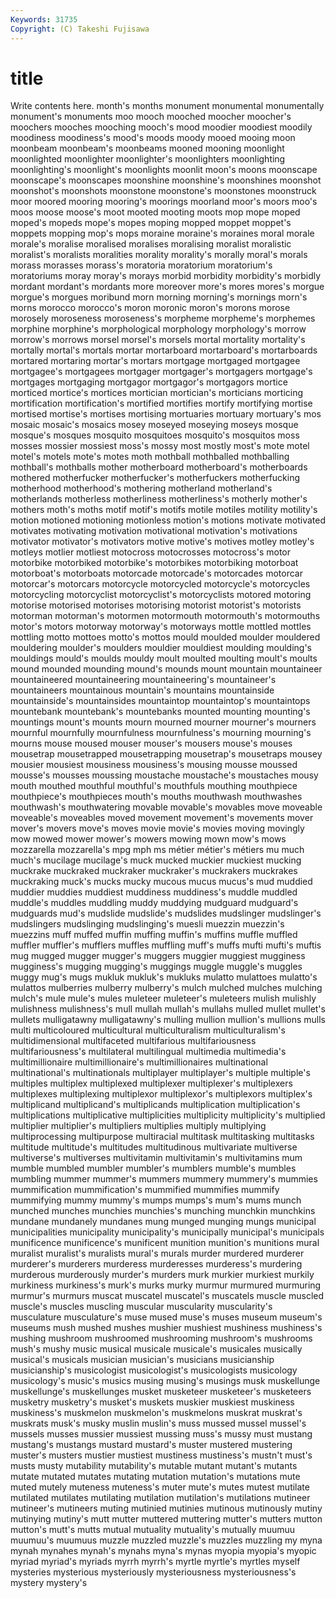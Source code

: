 ```yaml
---
Keywords: 31735 
Copyright: (C) Takeshi Fujisawa
---
```


# title

Write contents here.
 month's months monument monumental
monumentally monument's monuments moo mooch mooched moocher moocher's moochers mooches
mooching mooch's mood moodier moodiest moodily moodiness moodiness's mood's moods
moody mooed mooing moon moonbeam moonbeam's moonbeams mooned mooning moonlight
moonlighted moonlighter moonlighter's moonlighters moonlighting moonlighting's moonlight's moonlights moonlit moon's
moons moonscape moonscape's moonscapes moonshine moonshine's moonshines moonshot moonshot's moonshots
moonstone moonstone's moonstones moonstruck moor moored mooring mooring's moorings moorland
moor's moors moo's moos moose moose's moot mooted mooting moots
mop mope moped moped's mopeds mope's mopes moping mopped moppet
moppet's moppets mopping mop's mops moraine moraine's moraines moral morale
morale's moralise moralised moralises moralising moralist moralistic moralist's moralists moralities
morality morality's morally moral's morals morass morasses morass's moratoria moratorium
moratorium's moratoriums moray moray's morays morbid morbidity morbidity's morbidly mordant
mordant's mordants more moreover more's mores mores's morgue morgue's morgues
moribund morn morning morning's mornings morn's morns morocco morocco's moron
moronic moron's morons morose morosely moroseness moroseness's morpheme morpheme's morphemes
morphine morphine's morphological morphology morphology's morrow morrow's morrows morsel morsel's
morsels mortal mortality mortality's mortally mortal's mortals mortar mortarboard mortarboard's
mortarboards mortared mortaring mortar's mortars mortgage mortgaged mortgagee mortgagee's mortgagees
mortgager mortgager's mortgagers mortgage's mortgages mortgaging mortgagor mortgagor's mortgagors mortice
morticed mortice's mortices mortician mortician's morticians morticing mortification mortification's mortified
mortifies mortify mortifying mortise mortised mortise's mortises mortising mortuaries mortuary
mortuary's mos mosaic mosaic's mosaics mosey moseyed moseying moseys mosque
mosque's mosques mosquito mosquitoes mosquito's mosquitos moss mosses mossier mossiest
moss's mossy most mostly most's mote motel motel's motels mote's
motes moth mothball mothballed mothballing mothball's mothballs mother motherboard motherboard's
motherboards mothered motherfucker motherfucker's motherfuckers motherfucking motherhood motherhood's mothering motherland
motherland's motherlands motherless motherliness motherliness's motherly mother's mothers moth's moths
motif motif's motifs motile motiles motility motility's motion motioned motioning
motionless motion's motions motivate motivated motivates motivating motivation motivational motivation's
motivations motivator motivator's motivators motive motive's motives motley motley's motleys
motlier motliest motocross motocrosses motocross's motor motorbike motorbiked motorbike's motorbikes
motorbiking motorboat motorboat's motorboats motorcade motorcade's motorcades motorcar motorcar's motorcars
motorcycle motorcycled motorcycle's motorcycles motorcycling motorcyclist motorcyclist's motorcyclists motored motoring
motorise motorised motorises motorising motorist motorist's motorists motorman motorman's motormen
motormouth motormouth's motormouths motor's motors motorway motorway's motorways mottle mottled
mottles mottling motto mottoes motto's mottos mould moulded moulder mouldered
mouldering moulder's moulders mouldier mouldiest moulding moulding's mouldings mould's moulds
mouldy moult moulted moulting moult's moults mound mounded mounding mound's
mounds mount mountain mountaineer mountaineered mountaineering mountaineering's mountaineer's mountaineers mountainous
mountain's mountains mountainside mountainside's mountainsides mountaintop mountaintop's mountaintops mountebank mountebank's
mountebanks mounted mounting mounting's mountings mount's mounts mourn mourned mourner
mourner's mourners mournful mournfully mournfulness mournfulness's mourning mourning's mourns mouse
moused mouser mouser's mousers mouse's mouses mousetrap mousetrapped mousetrapping mousetrap's
mousetraps mousey mousier mousiest mousiness mousiness's mousing mousse moussed mousse's
mousses moussing moustache moustache's moustaches mousy mouth mouthed mouthful mouthful's
mouthfuls mouthing mouthpiece mouthpiece's mouthpieces mouth's mouths mouthwash mouthwashes mouthwash's
mouthwatering movable movable's movables move moveable moveable's moveables moved movement
movement's movements mover mover's movers move's moves movie movie's movies
moving movingly mow mowed mower mower's mowers mowing mown mow's
mows mozzarella mozzarella's mpg mph ms métier métier's métiers mu
much much's mucilage mucilage's muck mucked muckier muckiest mucking muckrake
muckraked muckraker muckraker's muckrakers muckrakes muckraking muck's mucks mucky mucous
mucus mucus's mud muddied muddier muddies muddiest muddiness muddiness's muddle
muddled muddle's muddles muddling muddy muddying mudguard mudguard's mudguards mud's
mudslide mudslide's mudslides mudslinger mudslinger's mudslingers mudslinging mudslinging's muesli muezzin
muezzin's muezzins muff muffed muffin muffing muffin's muffins muffle muffled
muffler muffler's mufflers muffles muffling muff's muffs mufti mufti's muftis
mug mugged mugger mugger's muggers muggier muggiest mugginess mugginess's mugging
mugging's muggings muggle muggle's muggles muggy mug's mugs mukluk mukluk's
mukluks mulatto mulattoes mulatto's mulattos mulberries mulberry mulberry's mulch mulched
mulches mulching mulch's mule mule's mules muleteer muleteer's muleteers mulish
mulishly mulishness mulishness's mull mullah mullah's mullahs mulled mullet mullet's
mullets mulligatawny mulligatawny's mulling mullion mullion's mullions mulls multi multicoloured
multicultural multiculturalism multiculturalism's multidimensional multifaceted multifarious multifariousness multifariousness's multilateral multilingual
multimedia multimedia's multimillionaire multimillionaire's multimillionaires multinational multinational's multinationals multiplayer multiplayer's
multiple multiple's multiples multiplex multiplexed multiplexer multiplexer's multiplexers multiplexes multiplexing
multiplexor multiplexor's multiplexors multiplex's multiplicand multiplicand's multiplicands multiplication multiplication's multiplications
multiplicative multiplicities multiplicity multiplicity's multiplied multiplier multiplier's multipliers multiplies multiply
multiplying multiprocessing multipurpose multiracial multitask multitasking multitasks multitude multitude's multitudes
multitudinous multivariate multiverse multiverse's multiverses multivitamin multivitamin's multivitamins mum mumble
mumbled mumbler mumbler's mumblers mumble's mumbles mumbling mummer mummer's mummers
mummery mummery's mummies mummification mummification's mummified mummifies mummify mummifying mummy
mummy's mumps mumps's mum's mums munch munched munches munchies munchies's
munching munchkin munchkins mundane mundanely mundanes mung munged munging mungs
municipal municipalities municipality municipality's municipally municipal's municipals munificence munificence's munificent
munition munition's munitions mural muralist muralist's muralists mural's murals murder
murdered murderer murderer's murderers murderess murderesses murderess's murdering murderous murderously
murder's murders murk murkier murkiest murkily murkiness murkiness's murk's murks
murky murmur murmured murmuring murmur's murmurs muscat muscatel muscatel's muscatels
muscle muscled muscle's muscles muscling muscular muscularity muscularity's musculature musculature's
muse mused muse's muses museum museum's museums mush mushed mushes
mushier mushiest mushiness mushiness's mushing mushroom mushroomed mushrooming mushroom's mushrooms
mush's mushy music musical musicale musicale's musicales musically musical's musicals
musician musician's musicians musicianship musicianship's musicologist musicologist's musicologists musicology musicology's
music's musics musing musing's musings musk muskellunge muskellunge's muskellunges musket
musketeer musketeer's musketeers musketry musketry's musket's muskets muskier muskiest muskiness
muskiness's muskmelon muskmelon's muskmelons muskrat muskrat's muskrats musk's musky muslin
muslin's muss mussed mussel mussel's mussels musses mussier mussiest mussing
muss's mussy must mustang mustang's mustangs mustard mustard's muster mustered
mustering muster's musters mustier mustiest mustiness mustiness's mustn't must's musts
musty mutability mutability's mutable mutant mutant's mutants mutate mutated mutates
mutating mutation mutation's mutations mute muted mutely muteness muteness's muter
mute's mutes mutest mutilate mutilated mutilates mutilating mutilation mutilation's mutilations
mutineer mutineer's mutineers muting mutinied mutinies mutinous mutinously mutiny mutinying
mutiny's mutt mutter muttered muttering mutter's mutters mutton mutton's mutt's
mutts mutual mutuality mutuality's mutually muumuu muumuu's muumuus muzzle muzzled
muzzle's muzzles muzzling my myna mynah mynahes mynah's mynahs myna's
mynas myopia myopia's myopic myriad myriad's myriads myrrh myrrh's myrtle
myrtle's myrtles myself mysteries mysterious mysteriously mysteriousness mysteriousness's mystery mystery's
